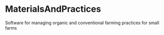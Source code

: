 # MaterialsAndPractices
Software for managing organic and conventional farming practices for small farms

